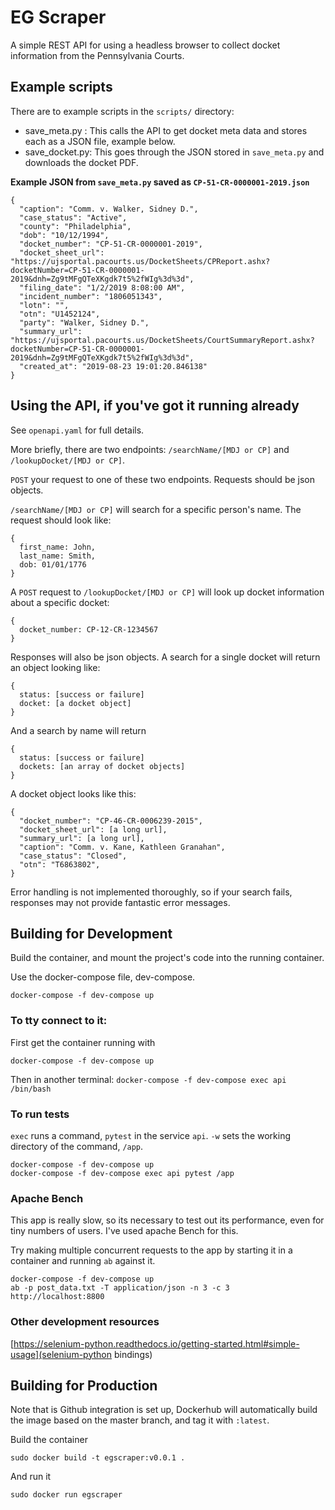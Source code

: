 # EG Scraper

A simple REST API for using a headless browser to collect docket information from the Pennsylvania Courts.

## Example scripts

There are to example scripts in the `scripts/` directory:
* save_meta.py : This calls the API to get docket meta data and stores each as a JSON file, example below.
* save_docket.py: This goes through the JSON stored in `save_meta.py` and downloads the docket PDF.

**Example JSON from `save_meta.py` saved as `CP-51-CR-0000001-2019.json`**

```
{
  "caption": "Comm. v. Walker, Sidney D.",
  "case_status": "Active",
  "county": "Philadelphia",
  "dob": "10/12/1994",
  "docket_number": "CP-51-CR-0000001-2019",
  "docket_sheet_url": "https://ujsportal.pacourts.us/DocketSheets/CPReport.ashx?docketNumber=CP-51-CR-0000001-2019&dnh=Zg9tMFgQTeXKgdk7t5%2fWIg%3d%3d",
  "filing_date": "1/2/2019 8:08:00 AM",
  "incident_number": "1806051343",
  "lotn": "",
  "otn": "U1452124",
  "party": "Walker, Sidney D.",
  "summary_url": "https://ujsportal.pacourts.us/DocketSheets/CourtSummaryReport.ashx?docketNumber=CP-51-CR-0000001-2019&dnh=Zg9tMFgQTeXKgdk7t5%2fWIg%3d%3d",
  "created_at": "2019-08-23 19:01:20.846138"
}
```

## Using the API, if you've got it running already

See `openapi.yaml` for full details.

More briefly, there are two endpoints: `/searchName/[MDJ or CP]` and `/lookupDocket/[MDJ or CP]`.

`POST` your request to one of these two endpoints. Requests should be json objects.

`/searchName/[MDJ or CP]` will search for a specific person's name. The request should look like:

```
{
  first_name: John,
  last_name: Smith,
  dob: 01/01/1776
}
```

A `POST` request to `/lookupDocket/[MDJ or CP]` will look up docket information about a specific docket:

```
{
  docket_number: CP-12-CR-1234567
}
```

Responses will also be json objects. A search for a single docket will return an object looking like:

```
{
  status: [success or failure]
  docket: [a docket object]
}
```

And a search by name will return

```
{
  status: [success or failure]
  dockets: [an array of docket objects]
}
```

A docket object looks like this:

```
{
  "docket_number": "CP-46-CR-0006239-2015",
  "docket_sheet_url": [a long url],
  "summary_url": [a long url],
  "caption": "Comm. v. Kane, Kathleen Granahan",
  "case_status": "Closed",
  "otn": "T6863802",
}
```

Error handling is not implemented thoroughly, so if your search fails, responses
may not provide fantastic error messages.

## Building for Development

Build the container, and mount the project's code into the running container.

Use the docker-compose file, dev-compose.

`docker-compose -f dev-compose up`

### To tty connect to it:

First get the container running with

`docker-compose -f dev-compose up`

Then in another terminal:
`docker-compose -f dev-compose exec api /bin/bash`

### To run tests

`exec` runs a command, `pytest` in the service `api`. `-w` sets the working directory of the command, `/app`.

```
docker-compose -f dev-compose up
docker-compose -f dev-compose exec api pytest /app
```

### Apache Bench

This app is really slow, so its necessary to test out its performance, even for tiny numbers of users. I've used apache Bench for this.

Try making multiple concurrent requests to the app by starting it in a container and running `ab` against it.

```
docker-compose -f dev-compose up
ab -p post_data.txt -T application/json -n 3 -c 3  http://localhost:8800
```

### Other development resources

[https://selenium-python.readthedocs.io/getting-started.html#simple-usage](selenium-python bindings)

## Building for Production

Note that is Github integration is set up, Dockerhub will automatically build
the image based on the master branch, and tag it with `:latest`.

Build the container

`sudo docker build -t egscraper:v0.0.1 .`

And run it

`sudo docker run egscraper`

